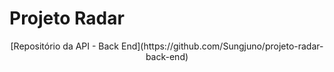 # Projeto Radar

<div align="center">
  [Repositório da API - Back End](https://github.com/Sungjuno/projeto-radar-back-end)
</div>

